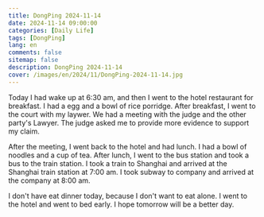 ```yaml
---
title: DongPing 2024-11-14
date: 2024-11-14 09:00:00
categories: [Daily Life]
tags: [DongPing]
lang: en
comments: false
sitemap: false
description: DongPing 2024-11-14
cover: /images/en/2024/11/DongPing-2024-11-14.jpg
---
```


Today I had wake up at 6:30 am, and then I went to the hotel restaurant for breakfast. I had a egg and a bowl of rice porridge. After breakfast, I went to the court with my laywer. We had a meeting with the judge and the other party's Lawyer. The judge asked me to provide more evidence to support my claim. 

After the meeting, I went back to the hotel and had lunch. I had a bowl of noodles and a cup of tea. After lunch, I went to the bus station and took a bus to the train station. I took a train to Shanghai and arrived at the Shanghai train station at 7:00 am. I took subway to company and arrived at the company at 8:00 am. 

I don't have eat dinner today, because I don't want to eat alone. I went to the hotel and went to bed early. I hope tomorrow will be a better day.

